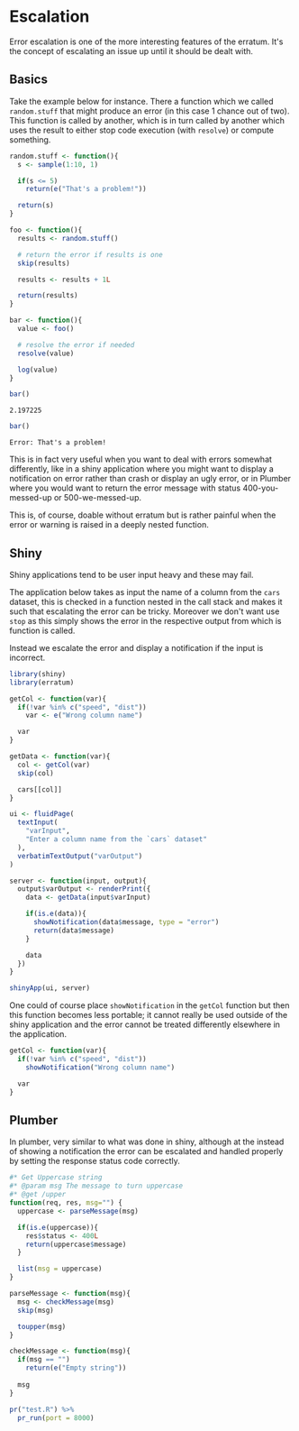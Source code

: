 # Escalation

Error escalation is one of the more interesting features of the erratum. It's the concept of escalating an issue up until it should be dealt with.

## Basics

Take the example below for instance. There a function which we called `random.stuff` that might produce an error (in this case 1 chance out of two). This function is called by another, which is in turn called by another which uses the result to either stop code execution (with `resolve`) or compute something.

```r
random.stuff <- function(){
  s <- sample(1:10, 1)

  if(s <= 5)
    return(e("That's a problem!"))

  return(s)
}

foo <- function(){
  results <- random.stuff()

  # return the error if results is one
  skip(results)

  results <- results + 1L

  return(results)
}

bar <- function(){
  value <- foo()

  # resolve the error if needed
  resolve(value)

  log(value)
}

bar()
```

```
2.197225
```

```r
bar()
```

```
Error: That's a problem!
```

This is in fact very useful when you want to deal with errors somewhat differently, like in a shiny application where you might want to display a notification on error rather than crash or display an ugly error, or in Plumber where you would want to return the error message with status 400-you-messed-up or 500-we-messed-up.

This is, of course, doable without erratum but is rather painful when the error or warning is raised in a deeply nested function.

## Shiny

Shiny applications tend to be user input heavy and these may fail.

The application below takes as input the name of a column from the `cars` dataset, this is checked in a function nested in the call stack and makes it such that escalating the error can be tricky. Moreover we don't want use `stop` as this simply shows the error in the respective output from which is function is called.

Instead we escalate the error and display a notification if the input is incorrect.

```r
library(shiny)
library(erratum)

getCol <- function(var){
  if(!var %in% c("speed", "dist"))
    var <- e("Wrong column name")

  var
}

getData <- function(var){
  col <- getCol(var)
  skip(col)

  cars[[col]]
}

ui <- fluidPage(
  textInput(
    "varInput", 
    "Enter a column name from the `cars` dataset"
  ),
  verbatimTextOutput("varOutput")
)

server <- function(input, output){
  output$varOutput <- renderPrint({
    data <- getData(input$varInput)

    if(is.e(data)){
      showNotification(data$message, type = "error")
      return(data$message)
    }

    data
  })
}

shinyApp(ui, server)
```

One could of course place `showNotification` in the `getCol` function but then this function becomes less portable; it cannot really be used outside of the shiny application and the error cannot be treated differently elsewhere in the application.

```r
getCol <- function(var){
  if(!var %in% c("speed", "dist"))
    showNotification("Wrong column name")

  var
}
```

## Plumber

In plumber, very similar to what was done in shiny, although at the instead of showing a notification the error can be escalated and handled properly by setting the response status code correctly.

```r
#* Get Uppercase string
#* @param msg The message to turn uppercase
#* @get /upper
function(req, res, msg="") {
  uppercase <- parseMessage(msg)

  if(is.e(uppercase)){
    res$status <- 400L
    return(uppercase$message)
  }

  list(msg = uppercase)
}

parseMessage <- function(msg){
  msg <- checkMessage(msg)
  skip(msg)

  toupper(msg)
}

checkMessage <- function(msg){
  if(msg == "")
    return(e("Empty string"))
  
  msg
}
```

```r
pr("test.R") %>% 
  pr_run(port = 8000) 
```
